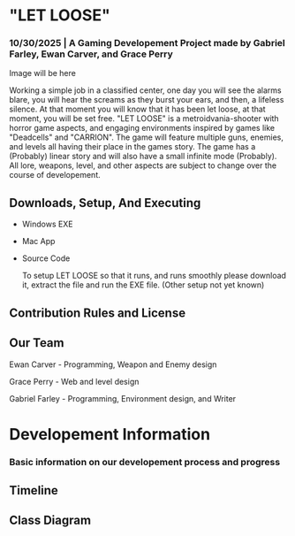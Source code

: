 # "LET LOOSE"
### 10/30/2025 | A Gaming Developement Project made by  Gabriel Farley, Ewan Carver, and Grace Perry

Image will be here

  Working a simple job in a classified center, one day you will see the alarms blare, you will hear the screams as they burst your ears, and then, a lifeless silence. At that moment you will know that it has been let loose, at that moment, you will be set free. "LET LOOSE" is a metroidvania-shooter with horror game aspects, and engaging environments inspired by games like "Deadcells" and "CARRION". The game will feature multiple guns, enemies, and levels all having their place in the games story. The game has a (Probably) linear story and will also have a small infinite mode (Probably). All lore, weapons, level, and other aspects are subject to change over the course of developement.

## Downloads, Setup, And Executing

* Windows EXE
* Mac App
* Source Code

  To setup LET LOOSE so that it runs, and runs smoothly please download it, extract the file and run the EXE file. (Other setup not yet known)

## Contribution Rules and License

## Our Team

Ewan Carver - Programming, Weapon and Enemy design

Grace Perry - Web and level design

Gabriel Farley - Programming, Environment design, and Writer

# Developement Information
### Basic information on our developement process and progress

## Timeline

## Class Diagram

